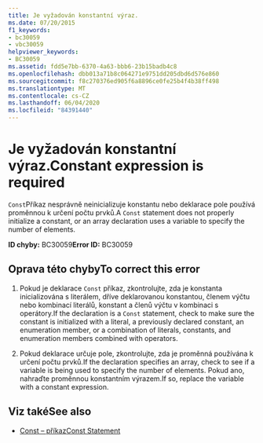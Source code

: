 ```yaml
---
title: Je vyžadován konstantní výraz.
ms.date: 07/20/2015
f1_keywords:
- bc30059
- vbc30059
helpviewer_keywords:
- BC30059
ms.assetid: fdd5e7bb-6370-4a63-bbb6-23b15badb4c8
ms.openlocfilehash: dbb013a71b8c064271e9751dd205dbd6d576e860
ms.sourcegitcommit: f8c270376ed905f6a8896ce0fe25b4f4b38ff498
ms.translationtype: MT
ms.contentlocale: cs-CZ
ms.lasthandoff: 06/04/2020
ms.locfileid: "84391440"
---
```

# <a name="constant-expression-is-required"></a><span data-ttu-id="a1b25-102">Je vyžadován konstantní výraz.</span><span class="sxs-lookup"><span data-stu-id="a1b25-102">Constant expression is required</span></span>
<span data-ttu-id="a1b25-103">`Const`Příkaz nesprávně neinicializuje konstantu nebo deklarace pole používá proměnnou k určení počtu prvků.</span><span class="sxs-lookup"><span data-stu-id="a1b25-103">A `Const` statement does not properly initialize a constant, or an array declaration uses a variable to specify the number of elements.</span></span>  
  
 <span data-ttu-id="a1b25-104">**ID chyby:** BC30059</span><span class="sxs-lookup"><span data-stu-id="a1b25-104">**Error ID:** BC30059</span></span>  
  
## <a name="to-correct-this-error"></a><span data-ttu-id="a1b25-105">Oprava této chyby</span><span class="sxs-lookup"><span data-stu-id="a1b25-105">To correct this error</span></span>  
  
1. <span data-ttu-id="a1b25-106">Pokud je deklarace `Const` příkaz, zkontrolujte, zda je konstanta inicializována s literálem, dříve deklarovanou konstantou, členem výčtu nebo kombinací literálů, konstant a členů výčtu v kombinaci s operátory.</span><span class="sxs-lookup"><span data-stu-id="a1b25-106">If the declaration is a `Const` statement, check to make sure the constant is initialized with a literal, a previously declared constant, an enumeration member, or a combination of literals, constants, and enumeration members combined with operators.</span></span>  
  
2. <span data-ttu-id="a1b25-107">Pokud deklarace určuje pole, zkontrolujte, zda je proměnná používána k určení počtu prvků.</span><span class="sxs-lookup"><span data-stu-id="a1b25-107">If the declaration specifies an array, check to see if a variable is being used to specify the number of elements.</span></span> <span data-ttu-id="a1b25-108">Pokud ano, nahraďte proměnnou konstantním výrazem.</span><span class="sxs-lookup"><span data-stu-id="a1b25-108">If so, replace the variable with a constant expression.</span></span>  
  
## <a name="see-also"></a><span data-ttu-id="a1b25-109">Viz také</span><span class="sxs-lookup"><span data-stu-id="a1b25-109">See also</span></span>

- [<span data-ttu-id="a1b25-110">Const – příkaz</span><span class="sxs-lookup"><span data-stu-id="a1b25-110">Const Statement</span></span>](../language-reference/statements/const-statement.md)
